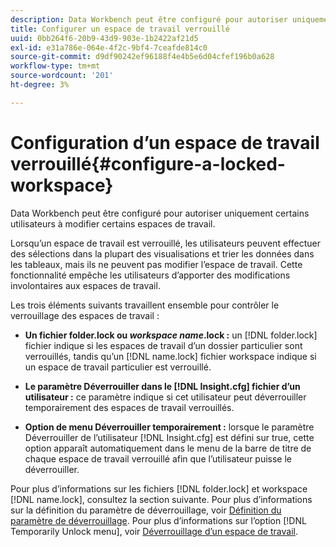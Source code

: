 ```yaml
---
description: Data Workbench peut être configuré pour autoriser uniquement certains utilisateurs à modifier certains espaces de travail.
title: Configurer un espace de travail verrouillé
uuid: 0bb264f6-20b9-43d9-903e-1b2422af21d5
exl-id: e31a786e-064e-4f2c-9bf4-7ceafde814c0
source-git-commit: d9df90242ef96188f4e4b5e6d04cfef196b0a628
workflow-type: tm+mt
source-wordcount: '201'
ht-degree: 3%

---
```


# Configuration d’un espace de travail verrouillé{#configure-a-locked-workspace}

Data Workbench peut être configuré pour autoriser uniquement certains utilisateurs à modifier certains espaces de travail.

Lorsqu’un espace de travail est verrouillé, les utilisateurs peuvent effectuer des sélections dans la plupart des visualisations et trier les données dans les tableaux, mais ils ne peuvent pas modifier l’espace de travail. Cette fonctionnalité empêche les utilisateurs d’apporter des modifications involontaires aux espaces de travail.

Les trois éléments suivants travaillent ensemble pour contrôler le verrouillage des espaces de travail :

* **Un fichier folder.lock ou  *workspace name*.lock :**  un  [!DNL folder.lock] fichier indique si les espaces de travail d’un dossier particulier sont verrouillés, tandis qu’un  [!DNL name.lock] fichier workspace indique si un espace de travail particulier est verrouillé.

* **Le paramètre Déverrouiller dans le  [!DNL Insight.cfg] fichier d’un utilisateur :**  ce paramètre indique si cet utilisateur peut déverrouiller temporairement des espaces de travail verrouillés.
* **Option de menu Déverrouiller temporairement :** lorsque le paramètre Déverrouiller de l’utilisateur  [!DNL Insight.cfg] est défini sur true, cette option apparaît automatiquement dans le menu de la barre de titre de chaque espace de travail verrouillé afin que l’utilisateur puisse le déverrouiller.

Pour plus d’informations sur les fichiers [!DNL folder.lock] et workspace [!DNL name.lock], consultez la section suivante. Pour plus d’informations sur la définition du paramètre de déverrouillage, voir [Définition du paramètre de déverrouillage](../../../../home/c-get-started/c-intf-anlys-ftrs/c-config-locked-wkspc/c-unlck-param.md#concept-b018a85c6217489aa01b17845872df7f). Pour plus d’informations sur l’option [!DNL Temporarily Unlock menu], voir [Déverrouillage d’un espace de travail](../../../../home/c-get-started/c-work-worksp/c-unlock-wksp.md#concept-18ada952aecf45c79a806b31b294023e).
